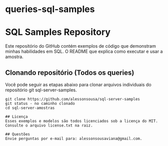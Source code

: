 # queries-sql-samples

# SQL Samples Repository
Este repositório do GitHub contém exemplos de código que demonstram minhas habilidades em SQL. O README que explica como executar e usar a amostra.

## Clonando repositório (Todos os queries)
Você pode seguir as etapas abaixo para clonar arquivos individuais do repositório git sql-server-samples.
```
git clone ​​https://github.com/alessonsousa/sql-server-samples
git status - no caminho clonado
cd sql-server-amostras

## Licença
Esses exemplos e modelos são todos licenciados sob a licença do MIT. Consulte o arquivo license.txt na raiz.

## Questões
Envie perguntas por e-mail para: alessonsousaviana@gmail.com.